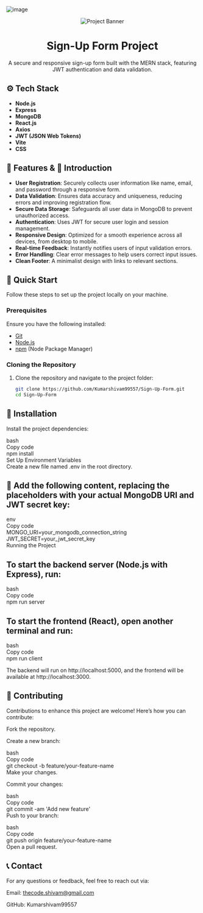 ![image](https://github.com/user-attachments/assets/da7af142-bf0b-45aa-8a5e-6ebbcc1f68d7)<div align="center">
<div align="center">
  <img src="https://github.com/user-attachments/assets/da7af142-bf0b-45aa-8a5e-6ebbcc1f68d7" alt="Project Banner" />
</div>


  # Sign-Up Form Project

  A secure and responsive sign-up form built with the MERN stack, featuring JWT authentication and data validation.
</div>

## ⚙️ Tech Stack

- **Node.js**
- **Express**
- **MongoDB**
- **React.js**
- **Axios**
- **JWT (JSON Web Tokens)**
- **Vite**
- **CSS**

## 🔋 Features  &  🤖 Introduction

- **User Registration**: Securely collects user information like name, email, and password through a responsive form.
- **Data Validation**: Ensures data accuracy and uniqueness, reducing errors and improving registration flow.
- **Secure Data Storage**: Safeguards all user data in MongoDB to prevent unauthorized access.
- **Authentication**: Uses JWT for secure user login and session management.
- **Responsive Design**: Optimized for a smooth experience across all devices, from desktop to mobile.
- **Real-time Feedback**: Instantly notifies users of input validation errors.
- **Error Handling**: Clear error messages to help users correct input issues.
- **Clean Footer**: A minimalist design with links to relevant sections.

## 🤸 Quick Start

Follow these steps to set up the project locally on your machine.

### Prerequisites

Ensure you have the following installed:

- [Git](https://git-scm.com/)
- [Node.js](https://nodejs.org/en)
- [npm](https://www.npmjs.com/) (Node Package Manager)

### Cloning the Repository

1. Clone the repository and navigate to the project folder:

   ```bash
   git clone https://github.com/Kumarshivam99557/Sign-Up-Form.git
   cd Sign-Up-Form

 ##  🤸 Installation <br />

Install the project dependencies: <br />

bash  <br />
Copy code  <br />
npm install   <br />
Set Up Environment Variables  <br />
Create a new file named .env in the root directory.  <br />

 ##  🤸 Add the following content, replacing the placeholders with your actual MongoDB URI and JWT secret key:  <br />

env  <br />
Copy code  <br />
MONGO_URI=your_mongodb_connection_string  <br />
JWT_SECRET=your_jwt_secret_key  <br />
Running the Project  <br />

## To start the backend server (Node.js with Express), run:  <br />

bash  <br />
Copy code <br />
npm run server <br />

## To start the frontend (React), open another terminal and run: <br />
 
bash <br />
Copy code <br />
npm run client <br />

  The backend will run on http://localhost:5000, and the frontend will be available at http://localhost:3000.  <br />

 ## 🤝 Contributing <br />

Contributions to enhance this project are welcome! Here’s how you can contribute: <br />

Fork the repository. <br />

Create a new branch: <br />

bash <br />
Copy code <br />
git checkout -b feature/your-feature-name <br />
Make your changes. <br />

Commit your changes: <br />

bash <br />
Copy code <br />
git commit -am 'Add new feature' <br />
Push to your branch: <br />

bash <br />
Copy code <br />
git push origin feature/your-feature-name <br />
Open a pull request. <br />

 ## 📞 Contact <br />

For any questions or feedback, feel free to reach out via: <br />

Email: thecode.shivam@gmail.com <br />

GitHub: Kumarshivam99557


